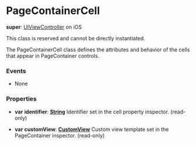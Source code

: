 # PageContainerCell

**super**: [UIViewController](UIViewController.md) on iOS

This class is reserved and cannot be directly instantiated.

The PageContainerCell class defines the attributes and behavior of the cells that appear in PageContainer controls.

### Events

* None</ul>

### Properties

* **var** **identifier**: **[String](../gravity/types.md)**
Identifier set in the cell property inspector. \(read-only\)

* **var** **customView**: **[CustomView](CustomView.md)**
Custom view template set in the PageContainer inspector. \(read-only\)

</ul>

</ul>

